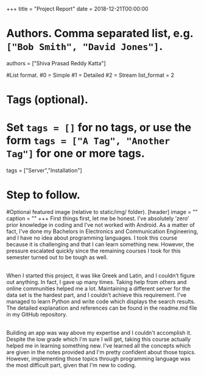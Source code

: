 +++
title = "Project Report" 
date = 2018-12-21T00:00:00

# Authors. Comma separated list, e.g. `["Bob Smith", "David Jones"]`.
authors = ["Shiva Prasad Reddy Katta"]

#List format.
#0 = Simple
#1 = Detailed
#2 = Stream
list_format = 2

# Tags (optional).
#   Set `tags = []` for no tags, or use the form `tags = ["A Tag", "Another Tag"]` for one or more tags.
tags = ["Server","Installation"]

# Step to follow.


#Optional featured image (relative to static/img/ folder).
[header] 
image = "" 
caption = "" 
+++
First things first, let me be honest. I’ve absolutely ‘zero’ prior knowledge in coding and I’ve not worked with Android. As a matter of fact, I've done my Bachelors in Electronics and Communication Engineering, and I have no idea about programming languages. I took this course because it is challenging and that I can learn something new. However, the pressure escalated quickly since the remaining courses I took for this semester turned out to be tough as well.<br/><br/>

When I started this project, it was like Greek and Latin, and I couldn’t figure out anything. In fact, I gave up many times. Taking help from others and online communities helped me a lot. Maintaining a different server for the data set is the hardest part, and I couldn’t achieve this requirement. I've managed to learn Python and write code which displays the search results. The detailed explanation and references can be found in the readme.md file in my GitHub repository.<br/><br/>

Building an app was way above my expertise and I couldn't accomplish it. Despite the low grade which I'm sure I will get, taking this course actually helped me in learning something new. I've learned all the concepts which are given in the notes provided and I'm pretty confident about those topics. However, implementing those topics through programming language was the most difficult part, given that I'm new to coding.

